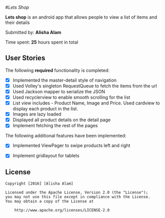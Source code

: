 #*Lets Shop*

**Lets shop** is an android app that allows people to view a list of items and their details

Submitted by: **Alisha Alam**

Time spent: **25** hours spent in total

## User Stories

The following **required** functionality is completed:
* [x] Implemented the master-detail style of navigation
* [x] Used Volley's singleton RequestQueue to fetch the items from the url
* [x] Used Jackson mapper to serialize the JSON 
* [x] Used recyclerview to enable smooth scrolling for the list
* [x] List view includes - Product Name, Image and Price. Used cardview to display each product in the list.
* [x] Images are lazy loaded
* [x] Displayed all product details on the detail page
* [x] Implement fetching the rest of the pages

The following additional features have been implemented:
* [x] Implemented ViewPager to swipe products left and right
* [x] Implement gridlayout for tablets


## License

    Copyright [2016] [Alisha Alam]

    Licensed under the Apache License, Version 2.0 (the "License");
    you may not use this file except in compliance with the License.
    You may obtain a copy of the License at

        http://www.apache.org/licenses/LICENSE-2.0
